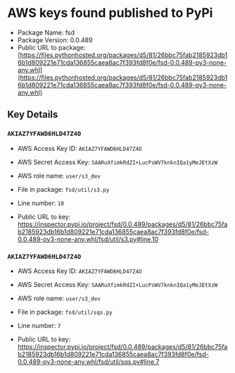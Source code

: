# AWS keys found published to PyPi

* Package Name: fsd
* Package Version: 0.0.489
* Public URL to package: [https://files.pythonhosted.org/packages/d5/81/26bbc75fab2185923db16b1d809221e71cda136855caea8ac7f393fd8f0e/fsd-0.0.489-py3-none-any.whl](https://files.pythonhosted.org/packages/d5/81/26bbc75fab2185923db16b1d809221e71cda136855caea8ac7f393fd8f0e/fsd-0.0.489-py3-none-any.whl)

## Key Details

### `AKIAZ7YFAWD6HLD47Z4O`

* AWS Access Key ID: `AKIAZ7YFAWD6HLD47Z4O`
* AWS Secret Access Key: `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` 
* AWS role name: `user/s3_dev`
* File in package: `fsd/util/s3.py`
* Line number: `10`

* Public URL to key: https://inspector.pypi.io/project/fsd/0.0.489/packages/d5/81/26bbc75fab2185923db16b1d809221e71cda136855caea8ac7f393fd8f0e/fsd-0.0.489-py3-none-any.whl/fsd/util/s3.py#line.10



### `AKIAZ7YFAWD6HLD47Z4O`

* AWS Access Key ID: `AKIAZ7YFAWD6HLD47Z4O`
* AWS Secret Access Key: `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` 
* AWS role name: `user/s3_dev`
* File in package: `fsd/util/sqs.py`
* Line number: `7`

* Public URL to key: https://inspector.pypi.io/project/fsd/0.0.489/packages/d5/81/26bbc75fab2185923db16b1d809221e71cda136855caea8ac7f393fd8f0e/fsd-0.0.489-py3-none-any.whl/fsd/util/sqs.py#line.7


